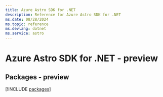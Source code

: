 ```yaml
---
title: Azure Astro SDK for .NET
description: Reference for Azure Astro SDK for .NET
ms.date: 08/28/2024
ms.topic: reference
ms.devlang: dotnet
ms.service: astro
---
```

# Azure Astro SDK for .NET - preview
## Packages - preview
[!INCLUDE [packages](astro-index.md)]